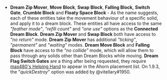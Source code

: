 *   **Dream Zip Mover**, **Move Block**, **Swap Block**, **Falling Block,** **Switch Gate**, **Crumble Block** and **Floaty Space Block** - As the name suggests, each of these entities take the movement behaviour of a specific solid, and apply it to a dream block. These entities all have access to the same _"feather mode"_, _"refill count"_ and _"one use"_ options as the **Connected Dream Block**. **Dream Zip Mover** and **Swap Block** both have access to _"no return"_ mode. **Dream Zip Mover** has additional _"ticking"_, _"permanent"_ and _"waiting"_ modes. **Dream Move Block** and **Falling Block** have access to the _"no collide"_ mode, which will allow them to pass through any solids other than Dream Blocks while moving. **Dream Flag Switch Gates** are a thing after being requested, they require [max480's Helping Hand](https://gamebanana.com/gamefiles/11423) to appear in the Ahorn placement list. On 1.9.3, the "_quickDestroy_" option was added by @vitellary#1950.